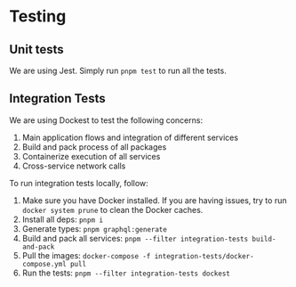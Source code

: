 # Testing

## Unit tests

We are using Jest. Simply run `pnpm test` to run all the tests.

## Integration Tests

We are using Dockest to test the following concerns:

1. Main application flows and integration of different services
2. Build and pack process of all packages
3. Containerize execution of all services
4. Cross-service network calls

To run integration tests locally, follow:

1. Make sure you have Docker installed. If you are having issues, try to run `docker system prune` to clean the Docker caches.
2. Install all deps: `pnpm i`
3. Generate types: `pnpm graphql:generate`
4. Build and pack all services: `pnpm --filter integration-tests build-and-pack`
5. Pull the images: `docker-compose -f integration-tests/docker-compose.yml pull`
6. Run the tests: `pnpm --filter integration-tests dockest`
